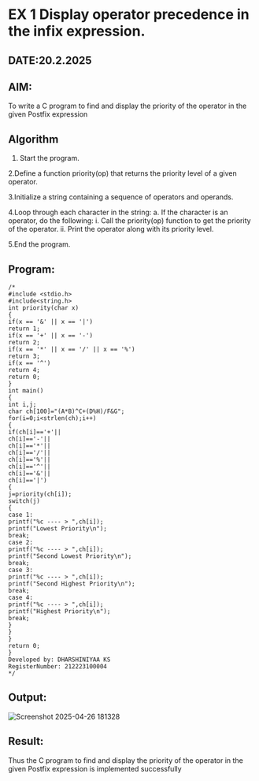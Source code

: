 # EX 1 Display operator precedence in the infix expression.
## DATE:20.2.2025
## AIM:
To write a C program to find and display the priority of the operator in the given Postfix expression

## Algorithm
1. Start the program.
   
2.Define a function priority(op) that returns the priority level of a given operator.

3.Initialize a string containing a sequence of operators and operands.

4.Loop through each character in the string:
a. If the character is an operator, do the following:
i. Call the priority(op) function to get the priority of the operator.
ii. Print the operator along with its priority level.

5.End the program.


## Program:
```
/*
#include <stdio.h>
#include<string.h>
int priority(char x)
{
if(x == '&' || x == '|')
return 1;
if(x == '+' || x == '-')
return 2;
if(x == '*' || x == '/' || x == '%')
return 3;
if(x == '^')
return 4;
return 0;
}
int main()
{
int i,j;
char ch[100]="(A*B)^C+(D%H)/F&G";
for(i=0;i<strlen(ch);i++)
{
if(ch[i]=='+'||
ch[i]=='-'||
ch[i]=='*'||
ch[i]=='/'||
ch[i]=='%'||
ch[i]=='^'||
ch[i]=='&'||
ch[i]=='|')
{
j=priority(ch[i]);
switch(j)
{
case 1:
printf("%c ---- > ",ch[i]);
printf("Lowest Priority\n");
break;
case 2:
printf("%c ---- > ",ch[i]);
printf("Second Lowest Priority\n");
break;
case 3:
printf("%c ---- > ",ch[i]);
printf("Second Highest Priority\n");
break;
case 4:
printf("%c ---- > ",ch[i]);
printf("Highest Priority\n");
break;
}
}
}
return 0;
}
Developed by: DHARSHINIYAA KS 
RegisterNumber: 212223100004
*/
```

## Output:

![Screenshot 2025-04-26 181328](https://github.com/user-attachments/assets/e2ff52a3-5278-4a0d-ade9-f0d25a5697c7)


## Result:
Thus the C program to find and display the priority of the operator in the given Postfix expression is implemented successfully
